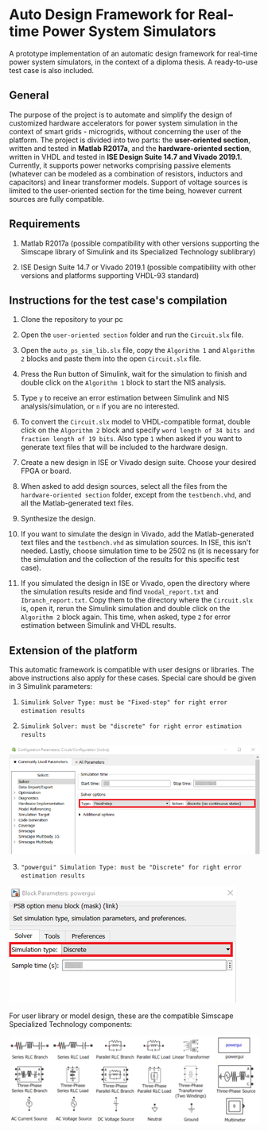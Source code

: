 # Auto Design Framework for Real-time Power System Simulators

A prototype implementation of an automatic design framework for real-time power system simulators, in the context of a diploma thesis. A ready-to-use test case is also included.

## General

The purpose of the project is to automate and simplify the design of customized hardware accelerators for power system simulation in the context of smart grids - microgrids, without concerning the user of the platform. The project is divided into two parts: the **user-oriented section**, written and tested in **Matlab R2017a**, and the **hardware-oriented section**, written in VHDL and tested in **ISE Design Suite 14.7 and Vivado 2019.1**. Currently, it supports power networks comprising passive elements (whatever can be modeled as a combination of resistors, inductors and capacitors) and linear transformer models. Support of voltage sources is limited to the user-oriented section for the time being, however current sources are fully compatible. 

## Requirements

1. Matlab R2017a (possible compatibility with other versions supporting the Simscape library of Simulink and its Specialized Technology sublibrary)

2. ISE Design Suite 14.7 or Vivado 2019.1 (possible compatibility with other versions and platforms supporting VHDL-93 standard)

## Instructions for the test case's compilation

1. Clone the repository to your pc

2. Open the `user-oriented section` folder and run the `Circuit.slx` file.

3. Open the `auto_ps_sim_lib.slx` file, copy the `Algorithm 1` and `Algorithm 2` blocks and paste them into the open `Circuit.slx` file.

4. Press the Run button of Simulink, wait for the simulation to finish and double click on the `Algorithm 1` block to start the NIS analysis.

5. Type `y` to receive an error estimation between Simulink and NIS analysis/simulation, or `n` if you are no interested.

6. To convert the `Circuit.slx` model to VHDL-compatible format, double click on the `Algorithm 2` block and specify `word length of 34 bits and fraction length of 19 bits`. Also type `1` when asked if you want to generate text files that will be included to the hardware design.

7. Create a new design in ISE or Vivado design suite. Choose your desired FPGA or board.

7. When asked to add design sources, select all the files from the `hardware-oriented section` folder, except from the `testbench.vhd`, and all the Matlab-generated text files.

8. Synthesize the design.

9. If you want to simulate the design in Vivado, add the Matlab-generated text files and the `testbench.vhd` as simulation sources. In ISE, this isn't needed. Lastly, choose simulation time to be 2502 ns (it is necessary for the simulation and the collection of the results for this specific test case).

10. If you simulated the design in ISE or Vivado, open the directory where the simulation results reside and find `Vnodal_report.txt` and `Ibranch_report.txt`. Copy them to the directory where the `Circuit.slx` is, open it, rerun the Simulink simulation and double click on the `Algorithm 2` block again. This time, when asked, type `2` for error estimation between Simulink and VHDL results.

## Extension of the platform 

This automatic framework is compatible with user designs or libraries. The above instructions also apply for these cases. Special care should be given in 3 Simulink parameters:

1. `Simulink Solver Type: must be "Fixed-step" for right error estimation results`

2. `Simulink Solver: must be "discrete" for right error estimation results`

![sim_solver](./images/sim_solver.png)

3. `"powergui" Simulation Type: must be "Discrete" for right error estimation results`

![powergui](./images/powergui.png)

For user library or model design, these are the compatible Simscape Specialized Technology components:

![models](./images/models.png)